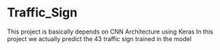 # Traffic_Sign

This project is basically depends on CNN Architecture using Keras
In this project we actually predict the 43 traffic sign trained in the model

